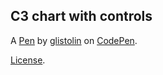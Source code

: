 C3 chart with controls
----------------------


A [Pen](https://codepen.io/glistolin/pen/vveQpM) by [glistolin](https://codepen.io/glistolin) on [CodePen](https://codepen.io).

[License](https://codepen.io/glistolin/pen/vveQpM/license).